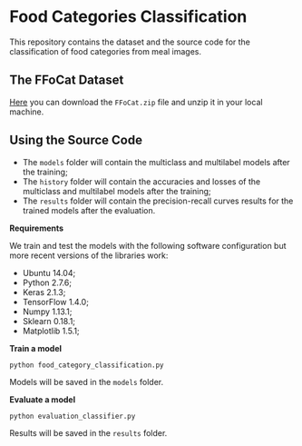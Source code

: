 # Food Categories Classification

This repository contains the dataset and the source code for the classification of food categories from meal images.

## The FFoCat Dataset

[Here](http://bit.do/eGcW5) you can download the `FFoCat.zip` file and unzip it in your local machine.

## Using the Source Code

- The `models` folder will contain the multiclass and multilabel models after the training;
- The `history` folder will contain the accuracies and losses of the multiclass and multilabel models after the training;
- The `results` folder will contain the precision-recall curves results for the trained models after the evaluation.

**Requirements**

We train and test the models with the following software configuration but more recent versions of the libraries work:

- Ubuntu 14.04;
- Python 2.7.6;
- Keras 2.1.3;
- TensorFlow 1.4.0;
- Numpy 1.13.1;
- Sklearn 0.18.1;
- Matplotlib 1.5.1;

**Train a model**

```
python food_category_classification.py
```
Models will be saved in the `models` folder.

**Evaluate a model**

```
python evaluation_classifier.py
```
Results will be saved in the `results` folder.
